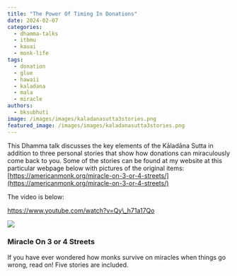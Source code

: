 ```yaml
---
title: "The Power Of Timing In Donations"
date: 2024-02-07
categories: 
  - dhamma-talks
  - itbmu
  - kauai
  - monk-life
tags: 
  - donation
  - glue
  - hawaii
  - kaladana
  - mala
  - miracle
authors: 
  - bksubhuti
image: /images/images/kaladanasutta3stories.png
featured_image: /images/images/kaladanasutta3stories.png
---
```


This Dhamma talk discusses the key elements of the Kāladāna Sutta in addition to three personal stories that show how donations can miraculously come back to you. Some of the stories can be found at my website at this particular webpage below with pictures of the original items:  
[https://americanmonk.org/miracle-on-3-or-4-streets/](https://americanmonk.org/miracle-on-3-or-4-streets/)  
  
The video is below:

https://www.youtube.com/watch?v=Qy\_h71a17Qo

![](/images/buddhaglue.jpg)

### Miracle On 3 or 4 Streets

If you have ever wondered how monks survive on miracles when things go wrong, read on! Five stories are included.